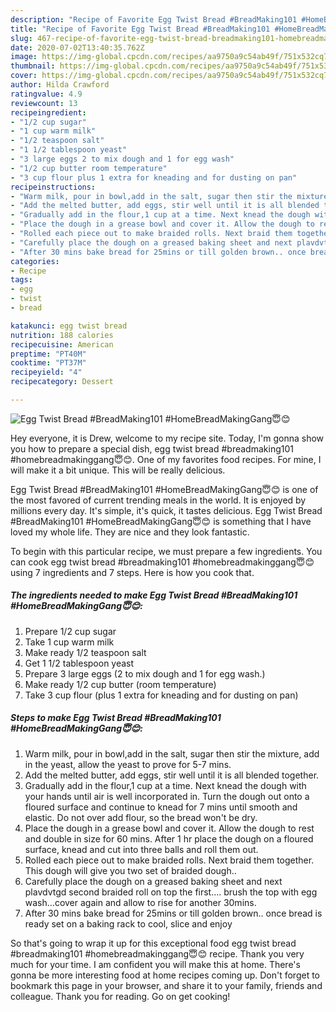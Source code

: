 ```yaml
---
description: "Recipe of Favorite Egg Twist Bread #BreadMaking101 #HomeBreadMakingGang😇😊"
title: "Recipe of Favorite Egg Twist Bread #BreadMaking101 #HomeBreadMakingGang😇😊"
slug: 467-recipe-of-favorite-egg-twist-bread-breadmaking101-homebreadmakinggang
date: 2020-07-02T13:40:35.762Z
image: https://img-global.cpcdn.com/recipes/aa9750a9c54ab49f/751x532cq70/egg-twist-bread-breadmaking101-homebreadmakinggang😇😊-recipe-main-photo.jpg
thumbnail: https://img-global.cpcdn.com/recipes/aa9750a9c54ab49f/751x532cq70/egg-twist-bread-breadmaking101-homebreadmakinggang😇😊-recipe-main-photo.jpg
cover: https://img-global.cpcdn.com/recipes/aa9750a9c54ab49f/751x532cq70/egg-twist-bread-breadmaking101-homebreadmakinggang😇😊-recipe-main-photo.jpg
author: Hilda Crawford
ratingvalue: 4.9
reviewcount: 13
recipeingredient:
- "1/2 cup sugar"
- "1 cup warm milk"
- "1/2 teaspoon salt"
- "1 1/2 tablespoon yeast"
- "3 large eggs 2 to mix dough and 1 for egg wash"
- "1/2 cup butter room temperature"
- "3 cup flour plus 1 extra for kneading and for dusting on pan"
recipeinstructions:
- "Warm milk, pour in bowl,add in the salt, sugar then stir the mixture, add in the yeast, allow the yeast to prove for 5-7 mins."
- "Add the melted butter, add eggs, stir well until it is all blended together."
- "Gradually add in the flour,1 cup at a time. Next knead the dough with your hands until air is well incorporated in. Turn the dough out onto a floured surface and continue to knead for 7 mins until smooth and elastic. Do not over add flour, so the bread won&#39;t be dry."
- "Place the dough in a grease bowl and cover it. Allow the dough to rest and double in size for 60 mins. After 1 hr place the dough on a floured surface, knead and cut into three balls and roll them out."
- "Rolled each piece out to make braided rolls. Next braid them together. This dough will give you two set of braided dough.."
- "Carefully place the dough on a greased baking sheet and next plavdvtgd second braided roll on top the first.... brush the top with egg wash...cover again and allow to rise for another 30mins."
- "After 30 mins bake bread for 25mins or till golden brown.. once bread is ready set on a baking rack to cool, slice and enjoy"
categories:
- Recipe
tags:
- egg
- twist
- bread

katakunci: egg twist bread 
nutrition: 188 calories
recipecuisine: American
preptime: "PT40M"
cooktime: "PT37M"
recipeyield: "4"
recipecategory: Dessert

---
```



![Egg Twist Bread #BreadMaking101 #HomeBreadMakingGang😇😊](https://img-global.cpcdn.com/recipes/aa9750a9c54ab49f/751x532cq70/egg-twist-bread-breadmaking101-homebreadmakinggang😇😊-recipe-main-photo.jpg)

Hey everyone, it is Drew, welcome to my recipe site. Today, I'm gonna show you how to prepare a special dish, egg twist bread #breadmaking101 #homebreadmakinggang😇😊. One of my favorites food recipes. For mine, I will make it a bit unique. This will be really delicious.

Egg Twist Bread #BreadMaking101 #HomeBreadMakingGang😇😊 is one of the most favored of current trending meals in the world. It is enjoyed by millions every day. It's simple, it's quick, it tastes delicious. Egg Twist Bread #BreadMaking101 #HomeBreadMakingGang😇😊 is something that I have loved my whole life. They are nice and they look fantastic.




To begin with this particular recipe, we must prepare a few ingredients. You can cook egg twist bread #breadmaking101 #homebreadmakinggang😇😊 using 7 ingredients and 7 steps. Here is how you cook that.

<!--inarticleads1-->

##### The ingredients needed to make Egg Twist Bread #BreadMaking101 #HomeBreadMakingGang😇😊:

1. Prepare 1/2 cup sugar
1. Take 1 cup warm milk
1. Make ready 1/2 teaspoon salt
1. Get 1 1/2 tablespoon yeast
1. Prepare 3 large eggs (2 to mix dough and 1 for egg wash.)
1. Make ready 1/2 cup butter (room temperature)
1. Take 3 cup flour (plus 1 extra for kneading and for dusting on pan)




<!--inarticleads2-->

##### Steps to make Egg Twist Bread #BreadMaking101 #HomeBreadMakingGang😇😊:

1. Warm milk, pour in bowl,add in the salt, sugar then stir the mixture, add in the yeast, allow the yeast to prove for 5-7 mins.
1. Add the melted butter, add eggs, stir well until it is all blended together.
1. Gradually add in the flour,1 cup at a time. Next knead the dough with your hands until air is well incorporated in. Turn the dough out onto a floured surface and continue to knead for 7 mins until smooth and elastic. Do not over add flour, so the bread won&#39;t be dry.
1. Place the dough in a grease bowl and cover it. Allow the dough to rest and double in size for 60 mins. After 1 hr place the dough on a floured surface, knead and cut into three balls and roll them out.
1. Rolled each piece out to make braided rolls. Next braid them together. This dough will give you two set of braided dough..
1. Carefully place the dough on a greased baking sheet and next plavdvtgd second braided roll on top the first.... brush the top with egg wash...cover again and allow to rise for another 30mins.
1. After 30 mins bake bread for 25mins or till golden brown.. once bread is ready set on a baking rack to cool, slice and enjoy




So that's going to wrap it up for this exceptional food egg twist bread #breadmaking101 #homebreadmakinggang😇😊 recipe. Thank you very much for your time. I am confident you will make this at home. There's gonna be more interesting food at home recipes coming up. Don't forget to bookmark this page in your browser, and share it to your family, friends and colleague. Thank you for reading. Go on get cooking!
